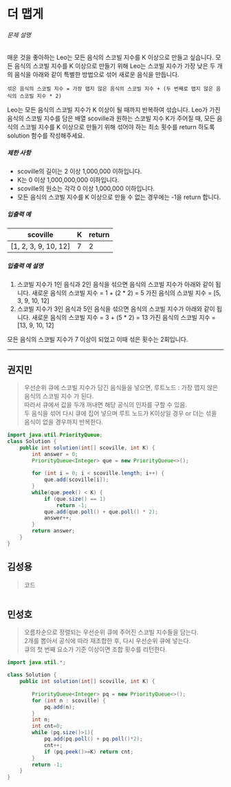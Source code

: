 # 더 맵게

###### 문제 설명

매운 것을 좋아하는 Leo는 모든 음식의 스코빌 지수를 K 이상으로 만들고 싶습니다. 모든 음식의 스코빌 지수를 K 이상으로 만들기 위해 Leo는 스코빌 지수가 가장 낮은 두 개의 음식을 아래와 같이 특별한 방법으로 섞어 새로운 음식을 만듭니다.

```
섞은 음식의 스코빌 지수 = 가장 맵지 않은 음식의 스코빌 지수 + (두 번째로 맵지 않은 음식의 스코빌 지수 * 2)
```

Leo는 모든 음식의 스코빌 지수가 K 이상이 될 때까지 반복하여 섞습니다.
Leo가 가진 음식의 스코빌 지수를 담은 배열 scoville과 원하는 스코빌 지수 K가 주어질 때, 모든 음식의 스코빌 지수를 K 이상으로 만들기 위해 섞어야 하는 최소 횟수를 return 하도록 solution 함수를 작성해주세요.

##### 제한 사항

- scoville의 길이는 2 이상 1,000,000 이하입니다.
- K는 0 이상 1,000,000,000 이하입니다.
- scoville의 원소는 각각 0 이상 1,000,000 이하입니다.
- 모든 음식의 스코빌 지수를 K 이상으로 만들 수 없는 경우에는 -1을 return 합니다.

##### 입출력 예

| scoville             | K    | return |
| -------------------- | ---- | ------ |
| [1, 2, 3, 9, 10, 12] | 7    | 2      |

##### 입출력 예 설명

1. 스코빌 지수가 1인 음식과 2인 음식을 섞으면 음식의 스코빌 지수가 아래와 같이 됩니다.
   새로운 음식의 스코빌 지수 = 1 + (2 * 2) = 5
   가진 음식의 스코빌 지수 = [5, 3, 9, 10, 12]
2. 스코빌 지수가 3인 음식과 5인 음식을 섞으면 음식의 스코빌 지수가 아래와 같이 됩니다.
   새로운 음식의 스코빌 지수 = 3 + (5 * 2) = 13
   가진 음식의 스코빌 지수 = [13, 9, 10, 12]

모든 음식의 스코빌 지수가 7 이상이 되었고 이때 섞은 횟수는 2회입니다.



---------------





## 권지민

> 우선순위 큐에 스코빌 지수가 담긴 음식들을 넣으면, 루트노드 : 가장 맵지 않은 음식의 스코빌 지수 가 된다.  
> 따라서 큐에서 값을 두개 꺼내면 해당 공식의 인자를 구할 수 있음.  
> 두 음식을 섞어 다시 큐에 집어 넣으며 루트 노드가 K이상일 경우 or 더는 섞을 음식이 없을 경우까지 반복한다.

```java
import java.util.PriorityQueue;
class Solution {
    public int solution(int[] scoville, int K) {
        int answer = 0;
        PriorityQueue<Integer> que = new PriorityQueue<>();
        
        for (int i = 0; i < scoville.length; i++) {
            que.add(scoville[i]);
        }
        while(que.peek() < K) {
            if (que.size() == 1)
                return -1;
            que.add(que.poll() + que.poll() * 2);
            answer++;
        }
        return answer;
    }
}
```





## 김성용

> 코드

```python

```





## 민성호

> 오름차순으로 정렬되는 우선순위 큐에 주어진 스코빌 지수들을 담는다.  
> 2개를 뽑아서 공식에 따라 재조합한 후, 다시 우선순위 큐에 넣는다.  
> 큐의 첫 번째 요소가 기준 이상이면 조합 횟수를 리턴한다. 

```java
import java.util.*;

class Solution {
    public int solution(int[] scoville, int K) {
        
        PriorityQueue<Integer> pq = new PriorityQueue<>();
        for (int n : scoville) {
            pq.add(n);
        }
        int n;
        int cnt=0;
        while (pq.size()>1){
            pq.add(pq.poll() + pq.poll()*2);
            cnt++;
            if (pq.peek()>=K) return cnt;
        }
        return -1;
    }
}
```
